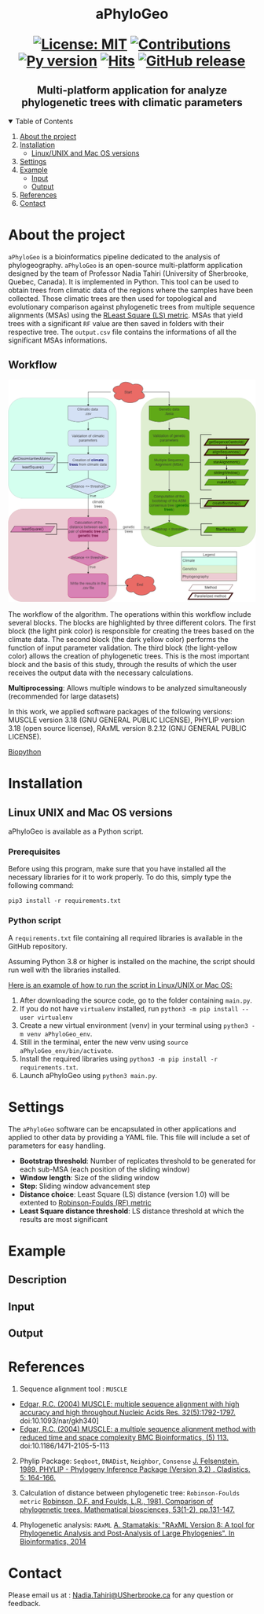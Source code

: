 ﻿﻿﻿﻿﻿﻿﻿﻿<h1  align="center"> aPhyloGeo <p align='center'> 
        [![License: MIT](https://img.shields.io/badge/License-MIT-yellow.svg)](https://opensource.org/licenses/MIT) 
        [![Contributions](https://img.shields.io/badge/contributions-welcome-blue.svg)](https://pysd.readthedocs.io/en/latest/development/development_index.html)
        [![Py version](https://img.shields.io/pypi/pyversions/pysd.svg)](https://pypi.python.org/pypi/pysd/)
        [![Hits](https://hits.seeyoufarm.com/api/count/incr/badge.svg?url=https%3A%2F%2Fgithub.com%2Ftahiri-lab%2FaPhylogeo&count_bg=%2379C83D&title_bg=%23555555&icon=&icon_color=%23E7E7E7&title=hits&edge_flat=false)](https://hits.seeyoufarm.com)
        [![GitHub release](https://img.shields.io/github/v/release/tahiri-lab/aPhylogeo.svg?maxAge=3600)](https://github.com/tahiri-lab/aPhylogeo/releases/)
        </p>


<h2  align="center">Multi-platform application for analyze phylogenetic trees with climatic parameters</h2>

<details open>
  <summary>Table of Contents</summary>
  <ol>
    <li>
      <a href="#about-the-project">About the project</a>
    </li>
    <li>
      <a href="#Installation">Installation</a>
      <ul>
        <li><a href="#Linux-UNIX-and-Mac-OS-versions">Linux/UNIX and Mac OS versions</a></li>
      </ul>
    </li>
    <!--<li> Available analyses</li>
      <ul>
        <li><a href="#Group-creation">Group creation</a></li>
        <li><a href="#SimPlot-analysis">SimPlot analysis</a></li>
        <li><a href="#Similarity-networks">Similarity networks</a></li>
        <li><a href="#BootScan-analysis">BootScan analysis</a></li>
        <li><a href="#Findsites">Findsites</a></li>
        <li><a href="#Detection-of-recombination">Detection of recombination</a></li>
      </ul>-->
     <li>
      <a href="#Settings">Settings</a>
    </li>
    <li>
      <a href="#Example">Example</a>
      <ul>
        <li><a href="#Input">Input</a></li>
        <li><a href="#Output">Output</a></li>
      </ul>
    </li>
    <li>
      <a href="#References">References</a>
    </li>
    <li>
      <a href="#contact">Contact</a>
    </li>
  </ol>
</details>


# About the project

`aPhyloGeo` is a bioinformatics pipeline dedicated to the analysis of phylogeography. `aPhyloGeo` is an open-source multi-platform application designed by the team of Professor Nadia Tahiri  (University of Sherbrooke, Quebec, Canada). It is implemented in Python. This tool can be used to obtain trees from climatic data of the regions where the samples have been collected. Those climatic trees are then used for topological and evolutionary comparison against phylogenetic trees from multiple sequence alignments (MSAs) using the [RLeast Square (LS) metric](https://www.sciencedirect.com/science/article/abs/pii/0025556481900432?via%3Dihub). MSAs that yield trees with a significant `RF` value are then saved in folders with their respective tree. The `output.csv` file contains the informations of all the significant MSAs informations.

## Workflow

![](./img/pipeline_EN.png)


The workflow of the algorithm. The operations within this workflow include several blocks. The blocks are highlighted by three different colors. The first block (the light pink color) is responsible for creating the trees based on the climate data. The second block (the dark yellow color) performs the function of input parameter validation. The third block (the light-yellow color) allows the creation of phylogenetic trees. This is the most important block and the basis of this study, through the results of which the user receives the output data with the necessary calculations.

**Multiprocessing**: Allows multiple windows to be analyzed simultaneously (recommended for large datasets)

In this work, we applied software packages of the following versions: MUSCLE version 3.18 (GNU GENERAL PUBLIC LICENSE), PHYLIP version 3.18 (open source license), RAxML version 8.2.12 (GNU GENERAL PUBLIC LICENSE).

[Biopython](https://biopython.org/)


# Installation

## Linux UNIX and Mac OS versions
aPhyloGeo is available as a Python script.

### Prerequisites
Before using this program, make sure that you have installed all the necessary libraries for it to work properly. To do this, simply type the following command:

```
pip3 install -r requirements.txt
```

### Python script
A `requirements.txt` file containing all required libraries is available in the GitHub repository.

Assuming Python 3.8 or higher is installed on the machine, the script should run well with the libraries installed.

<u>Here is an example of how to run the script in Linux/UNIX or Mac OS:</u>
1. After downloading the source code, go to the folder containing `main.py`.
2. If you do not have `virtualenv` installed, run `python3 -m pip install --user virtualenv`
3. Create a new virtual environment (venv) in your terminal using `python3 -m venv aPhyloGeo_env`.
4. Still in the terminal, enter the new venv using `source aPhyloGeo_env/bin/activate`.
5. Install the required libraries using `python3 -m pip install -r requirements.txt`.
6. Launch aPhyloGeo using `python3 main.py`.



# Settings
The `aPhyloGeo` software can be encapsulated in other applications and applied to other data by providing a YAML file. This file will include a set of parameters for easy handling.

- **Bootstrap threshold**: Number of replicates threshold to be generated for each sub-MSA (each position of the sliding window)
- **Window length**: Size of the sliding window
- **Step**: Sliding window advancement step
- **Distance choice**: Least Square (LS) distance (version 1.0) will be extented to [Robinson-Foulds (RF) metric](https://www.sciencedirect.com/science/article/abs/pii/0025556481900432?via%3Dihub)
- **Least Square distance threshold**: LS distance threshold at which the results are most significant


# Example

## Description

## Input

## Output

# References


1. Sequence alignment tool : `MUSCLE`
+ [Edgar, R.C. (2004) MUSCLE: multiple sequence alignment with high accuracy and high throughput.Nucleic Acids Res. 32(5):1792-1797.](https://academic.oup.com/nar/article/32/5/1792/2380623)
doi:10.1093/nar/gkh340]
+ [Edgar, R.C. (2004) MUSCLE: a multiple sequence alignment method with reduced time and space complexity BMC Bioinformatics, (5) 113.](https://bmcbioinformatics.biomedcentral.com/articles/10.1186/1471-2105-5-113)
doi:10.1186/1471-2105-5-113

2. Phylip Package: `Seqboot`, `DNADist`, `Neighbor`, `Consense`
    [J. Felsenstein. 1989. PHYLIP - Phylogeny Inference Package (Version 3.2) . Cladistics. 5: 164-166.](https://evolution.genetics.washington.edu/phylip.html)

3. Calculation of distance between phylogenetic tree: `Robinson-Foulds metric`
    [Robinson, D.F. and Foulds, L.R., 1981. Comparison of phylogenetic trees. Mathematical biosciences, 53(1-2), pp.131-147.](https://www.sciencedirect.com/science/article/abs/pii/0025556481900432?via%3Dihub)

4. Phylogenetic analysis: `RAxML`
    [A. Stamatakis: "RAxML Version 8: A tool for Phylogenetic Analysis and Post-Analysis of Large Phylogenies". In Bioinformatics, 2014](https://academic.oup.com/bioinformatics/article/30/9/1312/238053?login=true)


# Contact
Please email us at : <Nadia.Tahiri@USherbrooke.ca> for any question or feedback.
